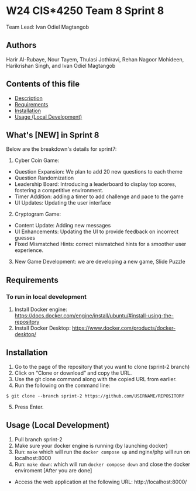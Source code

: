 # W24 CIS*4250 Team 8 Sprint 8
Team Lead: Ivan Odiel Magtangob

## Authors
 Harir Al-Rubaye, Nour Tayem, Thulasi Jothiravi, Rehan Nagoor Mohideen, Harikrishan Singh, and Ivan Odiel Magtangob

## Contents of this file
 * [Description](#whats-new-in-sprint-8)
 * [Requirements](#requirements)
 * [Installation](#installation)
 * [Usage (Local Development)](#usage-local-development)


## What's [NEW] in Sprint 8
 Below are the breakdown's details for sprint7:

1. Cyber Coin Game: 
- Question Expansion: We plan to add 20 new questions to each theme
- Question Randomization
- Leadership Board: Introducing a leaderboard to display top scores, fostering a competitive environment.
- Timer Addition: adding a timer to add challenge and pace to the game
- UI Updates: Updating the user interface

2. Cryptogram Game:
- Content Update: Adding new messages
- UI Enhancements: Updating the UI to provide feedback on incorrect guesses
- Fixed Mismatched Hints: correct mismatched hints for a smoother user experience.

3. New Game Development: we are developing a new game, Slide Puzzle


## Requirements

### To run in local development
1. Install Docker engine: https://docs.docker.com/engine/install/ubuntu/#install-using-the-repository
2. Install Docker Desktop: https://www.docker.com/products/docker-desktop/

## Installation
1. Go to the page of the repository that you want to clone (sprint-2 branch)
2. Click on “Clone or download” and copy the URL.
3. Use the git clone command along with the copied URL from earlier.
4. Run the following on the command line:

```
$ git clone --branch sprint-2 https://github.com/USERNAME/REPOSITORY
```
5. Press Enter.

## Usage (Local Development)
1. Pull branch sprint-2
2. Make sure your docker engine is running (by launching docker)
3. Run: `make` which will run the `docker compose up` and nginx/php will run on localhost:8000
4. Run: `make down`: which will run `docker compose down` and close the docker enviroment [After you are done]

 * Access the web application at the following URL: http://localhost:8000/
